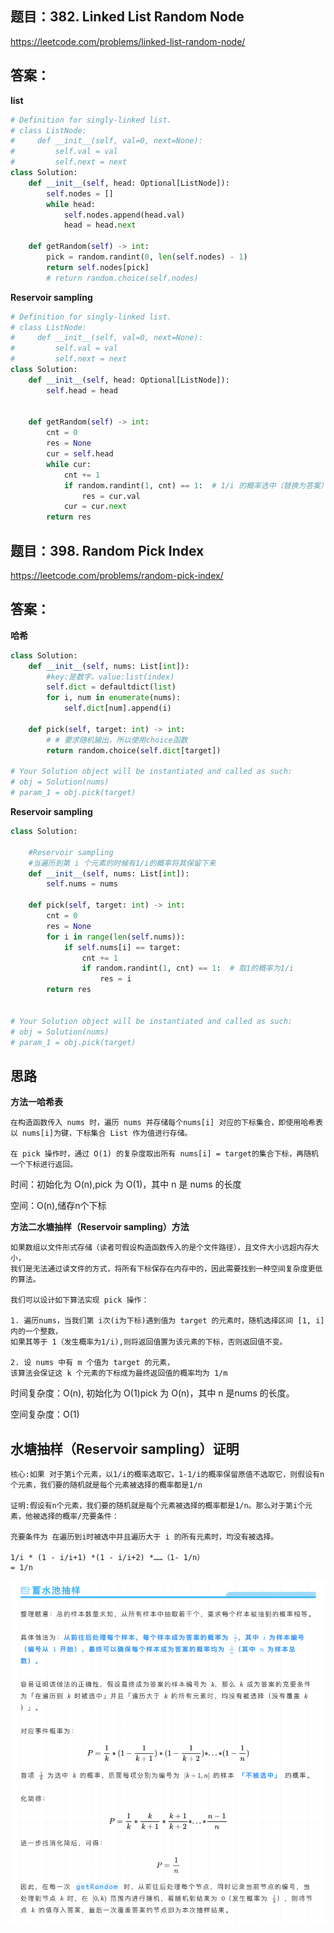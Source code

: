 ## 题目：382. Linked List Random Node

https://leetcode.com/problems/linked-list-random-node/

## 答案：
**list**
```python
# Definition for singly-linked list.
# class ListNode:
#     def __init__(self, val=0, next=None):
#         self.val = val
#         self.next = next
class Solution:
    def __init__(self, head: Optional[ListNode]):
        self.nodes = []
        while head:
            self.nodes.append(head.val)
            head = head.next
            
    def getRandom(self) -> int:
        pick = random.randint(0, len(self.nodes) - 1)
        return self.nodes[pick]
        # return random.choice(self.nodes)
```
**Reservoir sampling**
```python
# Definition for singly-linked list.
# class ListNode:
#     def __init__(self, val=0, next=None):
#         self.val = val
#         self.next = next
class Solution:
    def __init__(self, head: Optional[ListNode]):
        self.head = head
        

    def getRandom(self) -> int:
        cnt = 0
        res = None
        cur = self.head
        while cur:
            cnt += 1
            if random.randint(1, cnt) == 1:  # 1/i 的概率选中（替换为答案）
                res = cur.val
            cur = cur.next
        return res
```
## 题目：398. Random Pick Index

https://leetcode.com/problems/random-pick-index/

## 答案：
**哈希**
```python
class Solution:
    def __init__(self, nums: List[int]):
        #key:是数字。value:list(index)
        self.dict = defaultdict(list)
        for i, num in enumerate(nums):
            self.dict[num].append(i)

    def pick(self, target: int) -> int:
        # # 要求随机输出，所以使用choice函数
        return random.choice(self.dict[target])
        
# Your Solution object will be instantiated and called as such:
# obj = Solution(nums)
# param_1 = obj.pick(target)

```
**Reservoir sampling**
```python
class Solution:

    #Reservoir sampling
    #当遍历到第 i 个元素的时候有1/i的概率将其保留下来
    def __init__(self, nums: List[int]):
        self.nums = nums

    def pick(self, target: int) -> int:
        cnt = 0
        res = None
        for i in range(len(self.nums)):
            if self.nums[i] == target:
                cnt += 1
                if random.randint(1, cnt) == 1:  # 取1的概率为1/i
                    res = i
        return res

      
# Your Solution object will be instantiated and called as such:
# obj = Solution(nums)
# param_1 = obj.pick(target)
```

## 思路
**方法一哈希表**
```
在构造函数传入 nums 时，遍历 nums 并存储每个nums[i] 对应的下标集合，即使用哈希表以 nums[i]为键，下标集合 List 作为值进行存储。

在 pick 操作时，通过 O(1) 的复杂度取出所有 nums[i] = target的集合下标，再随机一个下标进行返回。
```
时间：初始化为 O(n),pick 为 O(1)，其中 n 是 nums 的长度

空间：O(n),储存n个下标

**方法二水塘抽样（Reservoir sampling）方法**
```
如果数组以文件形式存储（读者可假设构造函数传入的是个文件路径），且文件大小远超内存大小，
我们是无法通过读文件的方式，将所有下标保存在内存中的，因此需要找到一种空间复杂度更低的算法。

我们可以设计如下算法实现 pick 操作：

1. 遍历nums，当我们第 i次(i为下标)遇到值为 target 的元素时，随机选择区间 [1, i]内的一个整数，
如果其等于 1（发生概率为1/i),则将返回值置为该元素的下标，否则返回值不变。

2. 设 nums 中有 m 个值为 target 的元素，
该算法会保证这 k 个元素的下标成为最终返回值的概率均为 1/m
```
时间复杂度：O(n), 初始化为 O(1)pick 为 O(n)，其中 n 是nums 的长度。

空间复杂度：O(1)
## 水塘抽样（Reservoir sampling）证明
```
核心:如果 对于第i个元素，以1/i的概率选取它，1-1/i的概率保留原值不选取它，则假设有n个元素，我们要的随机就是每个元素被选择的概率都是1/n

证明:假设有n个元素，我们要的随机就是每个元素被选择的概率都是1/n。那么对于第i个元素，他被选择的概率/充要条件：

充要条件为 在遍历到i时被选中并且遍历大于 i 的所有元素时，均没有被选择。

1/i * (1 - i/i+1) *(1 - i/i+2) *……（1- 1/n）
= 1/n
```
![a](https://github.com/SSRRBB/Leetcode/blob/main/Images/394.png)

